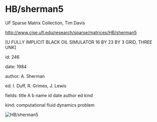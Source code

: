 # HB/sherman5

 UF Sparse Matrix Collection, Tim Davis

 http://www.cise.ufl.edu/research/sparse/matrices/HB/sherman5

 [U FULLY IMPLICIT BLACK OIL SIMULATOR   16 BY 23 BY  3 GRID, THREE UNK]

 id: 246

 date: 1984

 author: A. Sherman

 ed: I. Duff, R. Grimes, J. Lewis

 fields: title A b name id date author ed kind

 kind: computational fluid dynamics problem

![HB/sherman5](http://www2.research.att.com/~yifanhu/GALLERY/GRAPHS/GIF_SMALL/HB@sherman5.gif)